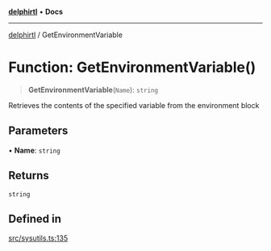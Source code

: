 [**delphirtl**](../README.md) • **Docs**

***

[delphirtl](../globals.md) / GetEnvironmentVariable

# Function: GetEnvironmentVariable()

> **GetEnvironmentVariable**(`Name`): `string`

Retrieves the contents of the specified variable from the environment block

## Parameters

• **Name**: `string`

## Returns

`string`

## Defined in

[src/sysutils.ts:135](https://github.com/chuacw/delphirtl/blob/f3163e04bfe463ee73ae24dddcc0e3307d4e880a/src/sysutils.ts#L135)
